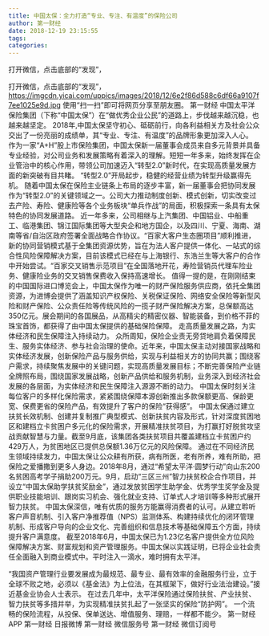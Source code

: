 ```yaml
---
title: 中国太保：全力打造“专业、专注、有温度”的保险公司
author: 第一财经
date: 2018-12-19 23:15:55
tags: 
categories: 
---
```

打开微信，点击底部的“发现”，
<!-- more -->
打开微信，点击底部的“发现”，
https://imgcdn.yicai.com/uppics/images/2018/12/6e2f86d588c6df66a9107f7ee1025e9d.jpg
使用“扫一扫”即可将网页分享至朋友圈。
第一财经
中国太平洋保险集团（下称“中国太保”）在“做优秀企业公民”的道路上，步伐越来越沉稳，也越来越坚定。
2018年,中国太保坚守初心、砥砺前行，向各利益相关方及社会公众交出了一份亮丽的成绩单，其“专业、专注、有温度”的品牌形象更加深入人心。
作为一家“A+H”股上市保险集团，中国太保新一届董事会成员来自多元背景并具备专业经验，对公司业务和发展策略有着深入的理解。短短一年多来，始终发挥在企业管治中的核心作用，带领公司加速迈入“转型2.0”新时代，在实现高质量发展方面的新突破有目共睹。
“转型2.0”开局起步，稳健的经营业绩为转型升级赢得先机。
随着中国太保在保险主业链条上布局的逐步丰富，新一届董事会把协同发展作为“转型2.0”的关键领域之一。公司大力推动制度创新、模式创新，切实改变过去产险、寿险、健康险等各个业务板块“单兵作战”的局面，积极探索一条具有太保特色的协同发展道路。
近一年多来，公司相继与上汽集团、中国铝业、中船重工、临港集团、锦江国际集团等大型央企和地方国企，以及四川、宁夏、海南、湖南等省/自治区政府签署全面战略合作协议。“百家大客户生态圈项目”顺利推进，新的协同营销模式基于全集团资源优势，旨在为法人客户提供一体化、一站式的综合性风险保障解决方案，目前该模式已经在与上海银行、东浩兰生等大客户的合作中开始尝试。“百家交叉销售示范项目”在全国落地开花，寿险营销员代理车险业务、健康险业务的交叉销售保费收入保持高速增长。
值得一提的是，在刚刚结束的中国国际进口博览会上，中国太保作为唯一的财产保险服务供应商，依托全集团资源，为进博会提供了涵盖知识产权保险、关税保证保险、网络安全保险等新型风险和财产保险、公众责任险等传统风险的一揽子财产保险解决方案，总保额高达350亿元。展会期间的各国展品，从高精尖的精密仪器、智能装备，到价格不菲的珠宝首饰，都获得了由中国太保提供的基础保险保障。
走高质量发展之路，为实体经济和民生保障注入持续动力。
众所周知，保险企业责无旁贷地肩负着保障民生、服务实体经济、参与社会治理的使命。近年来，中国太保主动对接国家战略和实体经济发展，创新保险产品与服务供给，实现与利益相关方的协同共赢；围绕客户需求，持续聚焦发展中的关键问题，实现高质量发展目标；不断完善保险产业链全牌照布局，围绕国家发展战略，创新产品供给和服务机制，业务深入到经济社会发展的各层面，为实体经济和民生保障注入源源不断的动力。
中国太保时刻关注每位客户的多样化保险需求，紧紧围绕保障本源创新推出多款保额更高、保龄更宽、保费更省的保险产品，有效提升了客户的保险“获得感”。
中国太保通过建立扶贫长效机制、创建并复制推广典型模式、创新扶贫内容及形式，针对深度贫困地区和建档立卡贫困户多元化的保险需求，开展精准扶贫项目，为打赢打好脱贫攻坚战贡献智慧与力量。截至9月底，该集团各类扶贫项目共覆盖建档立卡贫困户约429万人，为贫困地区已提供总保额1.36万亿元的风险保障。
通过在不同经济民生领域持续发力，中国太保让公众耕有所获，病有所医，老有所养，难有所助，把保险之爱播撒到更多人身边。2018年8月，通过“希望太平洋·圆梦行动”向山东200名贫困高考学子捐助200万元。9月，启动“三区三州”智力扶贫校企合作项目，并设立“中国太保助学扶贫奖励金”，通过发放贫困学生助学金、优秀学生奖学金及提供职业技能培训、跟岗实习机会、强化就业支持、订单式人才培训等多种形式展开智力扶贫。
中国太保深信，唯有优质的服务方能赢得消费者的认可。从建立聆听客户声音机制、引入客户净推荐值（NPS）监测体系、构建持续优化的闭环管理机制、形成客户导向的企业文化、完善组织和信息技术等基础保障五个方面，持续提升客户满意度。
截至2018年6月，中国太保已为1.23亿名客户提供全方位风险保障解决方案、财富规划和资产管理服务。中国太保以实践证明，已将企业社会责任全面融入到商业模式中。平时注入一滴水，难时拥有太平洋。
 
 
“我国资产管理行业要发展成为最规范、最专业、最有效率的金融服务行业，立于全球不败之地，必须以《基金法》为上位法，在其框架下，做好行业法治建设。”接近基金业协会人士表示。
在过去几年中，太平洋保险通过保险扶贫、产业扶贫、智力扶贫等多措并举，为实现精准扶贫扎起了一张坚实的保险“防护网”。
一个流畅的保险流程，从投保、保单送达、增值服务、理赔，一样都不能少。
第一财经
APP
第一财经
日报微博
第一财经
微信服务号
第一财经
微信订阅号
